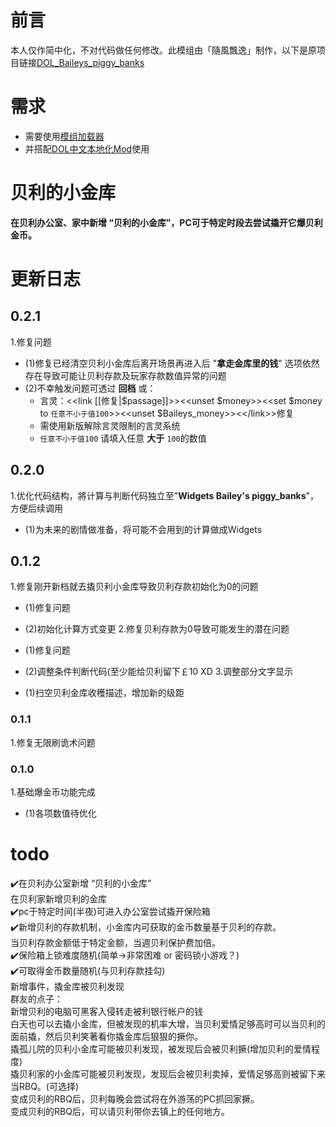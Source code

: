# 前言
本人仅作简中化，不对代码做任何修改。此模组由「隨風飄逸」制作，以下是原项目链接[DOL_Baileys_piggy_banks](https://github.com/chris81605/Degrees-of-Lewdity_Baileys_piggy_banks)

# 需求  
- 需要使用[模组加载器](https://github.com/Lyoko-Jeremie/DoLModLoaderBuild/releases)
- 并搭配[DOL中文本地化Mod](https://github.com/NumberSir/DoL-I18n-Build/releases)使用

# 贝利的小金库  
**在贝利办公室、家中新增 “贝利的小金库”，PC可于特定时段去尝试撬开它爆贝利金币。**  
# 更新日志
## 0.2.1  
1.修复问题  
* (1)修复已经清空贝利小金库后离开场景再进入后 
"**拿走金库里的钱**" 选项依然存在导致可能让贝利存款及玩家存款数值异常的问题  
* (2)不幸触发问题可透过 **回档** 或：  
	* 言灵：<<link [[修复|$passage]]>><<unset $money>><<set $money to `任意不小于值100`>><<unset $Baileys_money>><<\/link>>修复  
	* 需使用新版解除言灵限制的言灵系统
 	* `任意不小于值100` 请填入任意 **大于** `100`的数值
  
## 0.2.0  
1.优化代码结构，將计算与判断代码独立至"**Widgets Bailey's piggy_banks**"，方便后续调用
* (1)为未来的剧情做准备，将可能不会用到的计算做成Widgets

## 0.1.2
1.修复刚开新档就去撬贝利小金库导致贝利存款初始化为0的问题
* (1)修复问题
* (2)初始化计算方式变更
2.修复贝利存款为0导致可能发生的潜在问题

* (1)修复问题
* (2)调整条件判断代码(至少能给贝利留下￡10 XD
3.调整部分文字显示
* (1)扫空贝利金库收穫描述，增加新的级距

### 0.1.1  
1.修复无限刷诡术问题

### 0.1.0
1.基础爆金币功能完成  
* (1)各项数值待优化  

# todo  
✔️在贝利办公室新增 “贝利的小金库”  
  在贝利家新增贝利的金库  
✔️pc于特定时间(半夜)可进入办公室尝试撬开保险箱  
✔️新增贝利的存款机制，小金库内可获取的金币数量基于贝利的存款。  
  当贝利存款金额低于特定金额，当週贝利保护费加倍。  
✔️保险箱上锁难度随机(简单->非常困难 or 密码锁小游戏？)  
✔️可取得金币数量随机(与贝利存款挂勾)  
  新增事件，撬金库被贝利发现  
 群友的点子：   
    新增贝利的电脑可黑客入侵转走被利银行帐户的钱  
    白天也可以去撬小金库，但被发现的机率大增，当贝利爱情足够高时可以当贝利的面前撬，然后贝利笑著看你撬金库后狠狠的撅你。  
    撬孤儿院的贝利小金库可能被贝利发现，被发现后会被贝利撅(增加贝利的爱情程度)  
    撬贝利家的小金库可能被贝利发现，发现后会被贝利卖掉，爱情足够高则被留下来当RBQ。(可选择)  
    变成贝利的RBQ后，贝利每晚会尝试将在外游荡的PC抓回家撅。  
    变成贝利的RBQ后，可以请贝利带你去镇上的任何地方。  